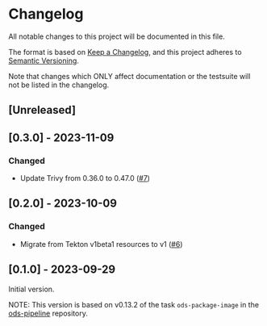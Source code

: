 # Changelog

All notable changes to this project will be documented in this file.

The format is based on [Keep a Changelog](https://keepachangelog.com/en/1.0.0/),
and this project adheres to [Semantic Versioning](https://semver.org/spec/v2.0.0.html).

Note that changes which ONLY affect documentation or the testsuite will not be
listed in the changelog.

## [Unreleased]

## [0.3.0] - 2023-11-09

### Changed

- Update Trivy from 0.36.0 to 0.47.0 ([#7](https://github.com/opendevstack/ods-pipeline-image/pull/7))

## [0.2.0] - 2023-10-09

### Changed

- Migrate from Tekton v1beta1 resources to v1 ([#6](https://github.com/opendevstack/ods-pipeline-image/pull/6))

## [0.1.0] - 2023-09-29

Initial version.

NOTE: This version is based on v0.13.2 of the task `ods-package-image` in the [ods-pipeline](https://github.com/opendevstack/ods-pipeline) repository.
